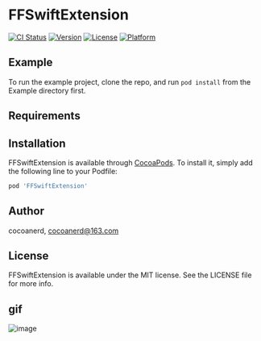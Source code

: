 # FFSwiftExtension

[![CI Status](https://img.shields.io/travis/cocoanerd/FFSwiftExtension.svg?style=flat)](https://travis-ci.org/cocoanerd/FFSwiftExtension)
[![Version](https://img.shields.io/cocoapods/v/FFSwiftExtension.svg?style=flat)](https://cocoapods.org/pods/FFSwiftExtension)
[![License](https://img.shields.io/cocoapods/l/FFSwiftExtension.svg?style=flat)](https://cocoapods.org/pods/FFSwiftExtension)
[![Platform](https://img.shields.io/cocoapods/p/FFSwiftExtension.svg?style=flat)](https://cocoapods.org/pods/FFSwiftExtension)

## Example

To run the example project, clone the repo, and run `pod install` from the Example directory first.

## Requirements

## Installation

FFSwiftExtension is available through [CocoaPods](https://cocoapods.org). To install
it, simply add the following line to your Podfile:

```ruby
pod 'FFSwiftExtension'
```

## Author

cocoanerd, cocoanerd@163.com

## License

FFSwiftExtension is available under the MIT license. See the LICENSE file for more info.

## gif
![image](https://github.com/cocoanerd/FFSwiftExtension/gif/QQ20200325-170824-HD.gif)
